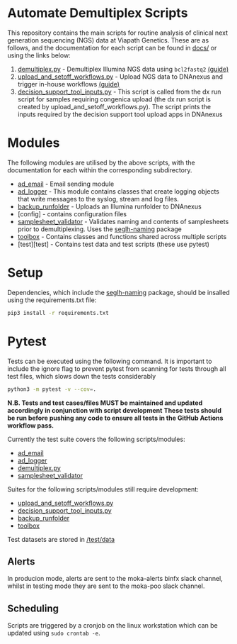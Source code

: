 # Automate Demultiplex Scripts

This repository contains the main scripts for routine analysis of clinical next generation sequencing (NGS) data at Viapath Genetics. These are as follows, and the documentation for each script can be found in [docs/](docs/) or using the links below:

1. [demultiplex.py](demultiplex.py) - Demultiplex Illumina NGS data using `bcl2fastq2`
[(guide)](docs/demultiplex.md)
2. [upload_and_setoff_workflows.py](upload_and_setoff_workflows.py) - Upload NGS data to DNAnexus and trigger in-house workflows [(guide)](docs/upload_and_setoff_workflows.md)
3. [decision_support_tool_inputs.py](decision_support_tool_inputs.py) - This script is called from the dx run script for samples requiring congenica upload (the dx run script is created by upload_and_setoff_workflows.py). The script prints the inputs required by the decision support tool upload apps in DNAnexus


# Modules

The following modules are utilised by the above scripts, with the documentation for each within the corresponding subdirectory.

* [ad_email](ad_email) - Email sending module
* [ad_logger](ad_logger) - This module contains classes that create logging objects that write messages to the syslog, stream and log files.
* [backup_runfolder](backup_runfolder) - Uploads an Illumina runfolder to DNAnexus
* [config] - contains configuration files
* [samplesheet_validator](samplesheet_validator) - Validates naming and contents of samplesheets prior to demultiplexing. Uses the [seglh-naming](https://github.com/moka-guys/seglh-naming) package
* [toolbox](toolbox) - Contains classes and functions shared
across multiple scripts
* [test][test] - Contains test data and test scripts (these use pytest)


# Setup

Dependencies, which include the [seglh-naming](https://github.com/moka-guys/seglh-naming) package, should be insalled using the requirements.txt file:

```bash
pip3 install -r requirements.txt
```

# Pytest

Tests can be executed using the following command. It is important to include the ignore flag to prevent pytest from scanning for tests through all test files, which slows down the tests considerably

```bash
python3 -m pytest -v --cov=.
```

**N.B. Tests and test cases/files MUST be maintained and updated accordingly in conjunction with script development**
**These tests should be run before pushing any code to ensure all tests in the GitHub Actions workflow pass.**

Currently the test suite covers the following scripts/modules:
* [ad_email](ad_email)
* [ad_logger](ad_logger)
* [demultiplex.py](demultiplex.py)
* [samplesheet_validator](samplesheet_validator)

Suites for the following scripts/modules still require development:
* [upload_and_setoff_workflows.py](upload_and_setoff_workflows.py)
* [decision_support_tool_inputs.py](decision_support_tool_inputs.py)
* [backup_runfolder](backup_runfolder)
* [toolbox](toolbox)

Test datasets are stored in [/test/data](../test/data)


## Alerts

In producion mode, alerts are sent to the moka-alerts binfx slack channel, whilst in testing mode they are sent to the moka-poo slack channel.

## Scheduling

Scripts are triggered by a cronjob on the linux workstation which can be updated using
`sudo crontab -e`.
